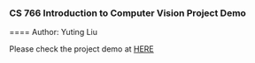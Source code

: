 ### CS 766 Introduction to Computer Vision Project Demo
====
Author: Yuting Liu

Please check the project demo at [HERE](https://fishball1121.github.io)
